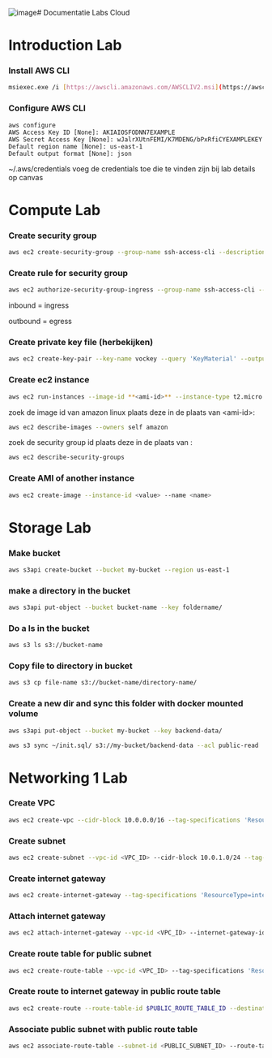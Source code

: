 ![image](https://github.com/DriesMelottePXL/IncredibleRepoOfDries/assets/75361303/dc43beac-bfeb-4cff-99ee-6a9e2ddb3fec)# Documentatie Labs Cloud

# Introduction Lab

### Install AWS CLI

```bash
msiexec.exe /i [https://awscli.amazonaws.com/AWSCLIV2.msi](https://awscli.amazonaws.com/AWSCLIV2.msi)
```

### Configure AWS CLI

```
aws configure
AWS Access Key ID [None]: AKIAIOSFODNN7EXAMPLE
AWS Secret Access Key [None]: wJalrXUtnFEMI/K7MDENG/bPxRfiCYEXAMPLEKEY
Default region name [None]: us-east-1
Default output format [None]: json
```

~/.aws/credentials
voeg de credentials toe die te vinden zijn bij lab details op canvas

# Compute Lab

### Create security group

```bash
aws ec2 create-security-group --group-name ssh-access-cli --description "sec group for ssh access from anywhere”
```

### Create  rule for security group

```bash
aws ec2 authorize-security-group-ingress --group-name ssh-access-cli --protocol tcp --port 22 --cidr 0.0.0.0/0
```
inbound = ingress

outbound = egress


### Create private key file (herbekijken)
```bash
aws ec2 create-key-pair --key-name vockey --query 'KeyMaterial' --output text > vockey.pem
```

### Create ec2 instance

```bash
aws ec2 run-instances --image-id **<ami-id>** --instance-type t2.micro --key-name vockey --security-group-ids **<security-group-id>** --tag-specifications 'ResourceType=instance, Tags=[{Key=Name, Value=my-first-cli-ec2}]' --count 1
```

zoek de image id van amazon linux plaats deze in de plaats van \<ami-id>:

```bash
aws ec2 describe-images --owners self amazon
```

zoek de security group id plaats deze in de plaats van <security-group-id>:

```bash
aws ec2 describe-security-groups
```

### Create AMI of another instance

```bash
aws ec2 create-image --instance-id <value> --name <name>
```

# Storage Lab

### Make bucket

```bash
aws s3api create-bucket --bucket my-bucket --region us-east-1
```

### make a directory in the bucket

```bash
aws s3api put-object --bucket bucket-name --key foldername/
```

### Do a ls in the bucket

```bash
aws s3 ls s3://bucket-name
```

### Copy file to directory in bucket

```bash
aws s3 cp file-name s3://bucket-name/directory-name/
```

### Create a new dir and sync this folder with docker mounted volume

```bash
aws s3api put-object --bucket my-bucket --key backend-data/
```

```bash
aws s3 sync ~/init.sql/ s3://my-bucket/backend-data --acl public-read
```

# Networking 1 Lab

### Create VPC

```bash
aws ec2 create-vpc --cidr-block 10.0.0.0/16 --tag-specifications 'ResourceType=vpc,Tags=[{Key=Name,Value=awsgen-cli-vpc}]'
```

### Create subnet

```bash
aws ec2 create-subnet --vpc-id <VPC_ID> --cidr-block 10.0.1.0/24 --tag-specifications 'ResourceType=subnet,Tags=[{Key=Name,Value=Subnet-1}]'
```

### Create internet gateway

```bash
aws ec2 create-internet-gateway --tag-specifications 'ResourceType=internet-gateway,Tags=[{Key=Name,Value=MyIGW}]'
```

### Attach internet gateway

```bash
aws ec2 attach-internet-gateway --vpc-id <VPC_ID> --internet-gateway-id <IGW_ID>
```

### Create route table for public subnet

```bash
aws ec2 create-route-table --vpc-id <VPC_ID> --tag-specifications 'ResourceType=route-table,Tags=[{Key=Name,Value=Public-Route-Table}]' --query 'RouteTable.RouteTableId' --output text
```

### Create route to internet gateway in public route table

```bash
aws ec2 create-route --route-table-id $PUBLIC_ROUTE_TABLE_ID --destination-cidr-block 0.0.0.0/0 --gateway-id <IGW_ID>
```

### Associate public subnet with public route table

```bash
aws ec2 associate-route-table --subnet-id <PUBLIC_SUBNET_ID> --route-table-id $PUBLIC_ROUTE_TABLE_ID
```
